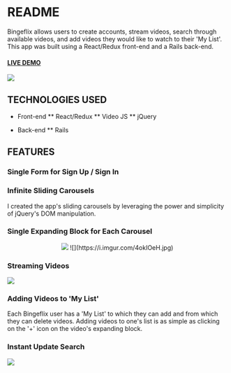 # README
Bingeflix allows users to create accounts, stream videos, search through available videos, and add videos they would like to watch to their 'My List'. This app was built using a React/Redux front-end and a Rails back-end.

#### [LIVE DEMO](https://bingeflix.herokuapp.com/#/)
![](https://i.imgur.com/FUo8WKB.png)

## TECHNOLOGIES USED
 * Front-end
 ** React/Redux
 ** Video JS
 ** jQuery

 * Back-end
 ** Rails


## FEATURES
### Single Form for Sign Up / Sign In

### Infinite Sliding Carousels
I created the app's sliding carousels by leveraging the power and simplicity of jQuery's DOM manipulation.

### Single Expanding Block for Each Carousel
<p style="text-align: center;" markdown="1">
  <img src="https://i.imgur.com/4okIOeH.jpg"/>
  ![](https://i.imgur.com/4okIOeH.jpg)
</p>


### Streaming Videos

![](https://media.giphy.com/media/3o7WIQ6CpsslxL4Lq8/giphy.gif)


### Adding Videos to 'My List'
Each Bingeflix user has a 'My List' to which they can add and from which they can delete videos. Adding videos to one's list is as simple as clicking on the '+' icon on the video's expanding block.




### Instant Update Search
![](https://media.giphy.com/media/xThtamghBNxFbwSrRe/giphy.gif)
